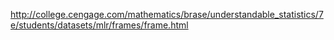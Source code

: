 http://college.cengage.com/mathematics/brase/understandable_statistics/7e/students/datasets/mlr/frames/frame.html
